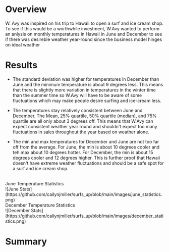 # Overview
W. Avy was inspired on his trip to Hawaii to open a surf and ice cream shop. To see if this would be a worthwhile investment, W.Avy wanted to perform an anlysis on monthly temperatures in Hawaii in June and December to see if there was desireble weather year-round since the business model hinges on ideal weather

# Results
- The standard deviation was higher for temperatures in December than June and the minimum temperature is about 9 degrees less. This means that there is slightly more variation in temperatures in the winter time than the summer time so W.Avy will have to be aware of some fluctuations which may make people desire surfing and ice-cream less.

- The temperatures stay relatively consistent between June and December. The Mean, 25% quartile, 50% quartile (median), and 75% quartile are all only about 3 degrees off. This means that W.Avy can expect consistent weather year round and shouldn't expect too many fluctuations in sales throughout the year based on weather alone.

- The min and max temperatures for December and June are not too far off from the average. For June, the min is about 10 degrees cooler and teh max about 10 degrees hotter. For December, the min is about 15 degrees cooler and 12 degrees higher. This is further proof that Hawaii doesn't have extreme weather fluctuations and should be a safe spot for a surf and ice cream shop.
<br/>
June Temperature Statistics 
<br/>
![June Stats](https://github.com/cailynjmiller/surfs_up/blob/main/images/june_statistics.png)
<br/>
December Temperature Statistics 
<br/>
![December Stats](https://github.com/cailynjmiller/surfs_up/blob/main/images/december_statistics.png)

# Summary
